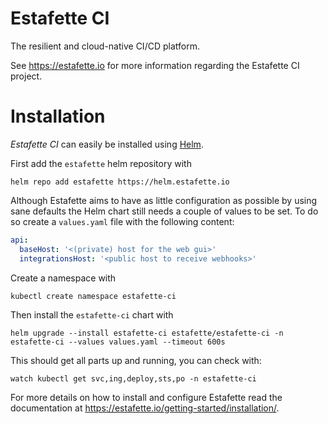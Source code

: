 # Estafette CI

The resilient and cloud-native CI/CD platform.

See https://estafette.io for more information regarding the Estafette CI project.

# Installation

_Estafette CI_ can easily be installed using [Helm](https://helm.sh/).


First add the `estafette` helm repository with

```
helm repo add estafette https://helm.estafette.io
```

Although Estafette aims to have as little configuration as possible by using sane defaults the Helm chart still needs a couple of values to be set. To do so create a `values.yaml` file with the following content:

```yaml
api:
  baseHost: '<(private) host for the web gui>'
  integrationsHost: '<public host to receive webhooks>'
```

Create a namespace with

```
kubectl create namespace estafette-ci
```

Then install the `estafette-ci` chart with

```
helm upgrade --install estafette-ci estafette/estafette-ci -n estafette-ci --values values.yaml --timeout 600s
```

This should get all parts up and running, you can check with:

```
watch kubectl get svc,ing,deploy,sts,po -n estafette-ci
```

For more details on how to install and configure Estafette read the documentation at https://estafette.io/getting-started/installation/.